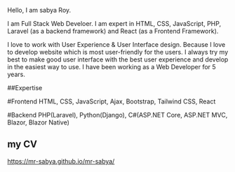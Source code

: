 Hello,
I am sabya Roy. 

I am Full Stack Web Develoer. I am expert in HTML, CSS, JavaScript, PHP, Laravel (as a backend framework) and React (as a Frontend Framework).

I love to work with User Experience & User Interface design. Because I love to develop website which is most user-friendly for the users. I always try my best to make good user interface with the best user experience and develop in the easiest way to use. I have been working as a Web Developer for 5 years.

##Expertise

#Frontend
HTML, CSS, JavaScript, Ajax, Bootstrap, Tailwind CSS, React

#Backend
PHP(Laravel), Python(Django), C#(ASP.NET Core, ASP.NET MVC, Blazor, Blazor Native) 

## my CV
https://mr-sabya.github.io/mr-sabya/
